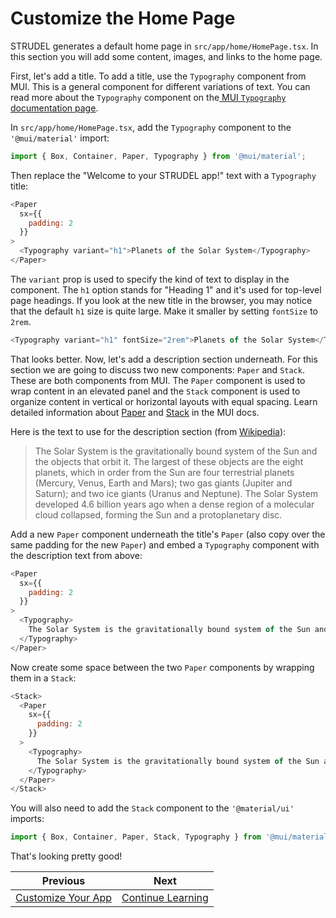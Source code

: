 # Customize the Home Page

STRUDEL generates a default home page in `src/app/home/HomePage.tsx`. In this section you will add some content, images, and links to the home page.

First, let's add a title. To add a title, use the `Typography` component from MUI. This is a general component for different variations of text. You can read more about the `Typography` component on the[ MUI `Typography` documentation page](https://mui.com/material-ui/react-typography/).

In `src/app/home/HomePage.tsx`, add the `Typography` component to the `'@mui/material'` import:

```js
import { Box, Container, Paper, Typography } from '@mui/material';
```

Then replace the "Welcome to your STRUDEL app!" text with a `Typography` title:

```js
<Paper
  sx={{
    padding: 2
  }}
>
  <Typography variant="h1">Planets of the Solar System</Typography>
</Paper>
```

The `variant` prop is used to specify the kind of text to display in the component. The `h1` option stands for "Heading 1" and it's used for top-level page headings. If you look at the new title in the browser, you may notice that the default `h1` size is quite large. Make it smaller by setting `fontSize` to `2rem`.

```js
<Typography variant="h1" fontSize="2rem">Planets of the Solar System</Typography>
```

That looks better. Now, let's add a description section underneath. For this section we are going to discuss two new components: `Paper` and `Stack`. These are both components from MUI. The `Paper` component is used to wrap content in an elevated panel and the `Stack` component is used to organize content in vertical or horizontal layouts with equal spacing. Learn detailed information about [Paper](https://mui.com/material-ui/react-paper/) and [Stack](https://mui.com/material-ui/react-stack/) in the MUI docs.

Here is the text to use for the description section (from [Wikipedia](https://en.wikipedia.org/wiki/Solar_System)):

> The Solar System is the gravitationally bound system of the Sun and the objects that orbit it. The largest of these objects are the eight planets, which in order from the Sun are four terrestrial planets (Mercury, Venus, Earth and Mars); two gas giants (Jupiter and Saturn); and two ice giants (Uranus and Neptune). The Solar System developed 4.6 billion years ago when a dense region of a molecular cloud collapsed, forming the Sun and a protoplanetary disc.

Add a new `Paper` component underneath the title's `Paper` (also copy over the same padding for the new `Paper`) and embed a `Typography` component with the description text from above:

```js
<Paper
  sx={{
    padding: 2
  }}
>
  <Typography>
    The Solar System is the gravitationally bound system of the Sun and the objects that orbit it. The largest of these objects are the eight planets, which in order from the Sun are four terrestrial planets (Mercury, Venus, Earth and Mars); two gas giants (Jupiter and Saturn); and two ice giants (Uranus and Neptune). The Solar System developed 4.6 billion years ago when a dense region of a molecular cloud collapsed, forming the Sun and a protoplanetary disc.
  </Typography>
</Paper>
```

Now create some space between the two `Paper` components by wrapping them in a `Stack`:

```js
<Stack>
  <Paper
    sx={{
      padding: 2
    }}
  >
    <Typography>
      The Solar System is the gravitationally bound system of the Sun and the objects that orbit it. The largest of these objects are the eight planets, which in order from the Sun are four terrestrial planets (Mercury, Venus, Earth and Mars); two gas giants (Jupiter and Saturn); and two ice giants (Uranus and Neptune). The Solar System developed 4.6 billion years ago when a dense region of a molecular cloud collapsed, forming the Sun and a protoplanetary disc.
    </Typography>
  </Paper>
</Stack>
```

You will also need to add the `Stack` component to the `'@material/ui'` imports:

```js
import { Box, Container, Paper, Stack, Typography } from '@mui/material';
```

That's looking pretty good!

Previous           |  Next
:-------------------------:|:-------------------------:
[Customize Your App](https://github.com/strudel-science/strudel-kit/blob/main/docs/getting-started/6-customize-app.md)  |  [Continue Learning](https://github.com/strudel-science/strudel-kit/blob/main/docs/getting-started/8-continue-learning.md)